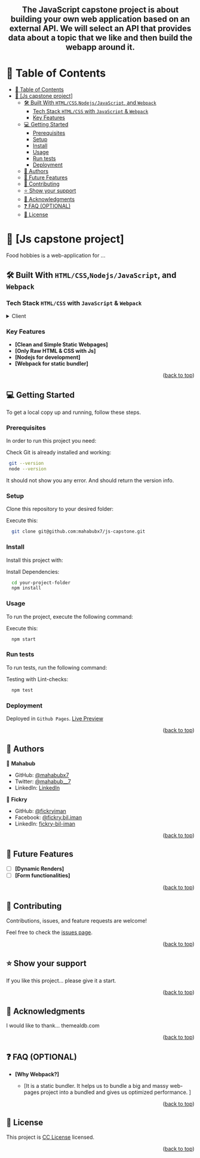 <a name="readme-top"></a>

<div align="center">
  <h2><b>The JavaScript capstone project is about building your own web application based on an external API. We will select an API that provides data about a topic that we like and then build the webapp around it.</b></h2>
</div>

<!-- TABLE OF CONTENTS -->

# 📗 Table of Contents

- [📗 Table of Contents](#-table-of-contents)
- [📖 \[Js capstone project\] ](#-js-capstone-project-)
  - [🛠 Built With `HTML/CSS`,`Nodejs/JavaScript`, and `Webpack`](#-built-with-htmlcssnodejsjavascript-and-webpack)
    - [Tech Stack `HTML/CSS` with `JavaScript` \& `Webpack`](#tech-stack-htmlcss-with-javascript--webpack)
    - [Key Features ](#key-features-)
  - [💻 Getting Started ](#-getting-started-)
    - [Prerequisites](#prerequisites)
    - [Setup](#setup)
    - [Install](#install)
    - [Usage](#usage)
    - [Run tests](#run-tests)
    - [Deployment](#deployment)
  - [👥 Authors ](#-authors-)
  - [🔭 Future Features ](#-future-features-)
  - [🤝 Contributing ](#-contributing-)
  - [⭐️ Show your support ](#️-show-your-support-)
  - [🙏 Acknowledgments ](#-acknowledgments-)
  - [❓ FAQ (OPTIONAL) ](#-faq-optional-)
  - [📝 License ](#-license-)

<!-- PROJECT DESCRIPTION -->

# 📖 [Js capstone project] <a name="about-project"></a>

Food hobbies is a web-application for ...

## 🛠 Built With <a name="built-with">`HTML/CSS`,`Nodejs/JavaScript`, and `Webpack`</a>

### Tech Stack <a name="tech-stack">`HTML/CSS` with `JavaScript` & `Webpack`</a>

<details>
  <summary>Client</summary>
  <ul>
    <li><a href="https://www.w3.org/standards/webdesign/htmlcss">HTML-CSS</a></li>
  </ul>

  <ul>
    <li><a href="https://nodejs.org/">Nodejs</a></li>
  </ul>

  <ul>
    <li><a href="https://webpack.js.org/">Webpack</a></li>
  </ul>
</details>

<!-- Features -->

### Key Features <a name="key-features"></a>

- **[Clean and Simple Static Webpages]**
- **[Only Raw HTML & CSS with Js]**
- **[Nodejs for development]**
- **[Webpack for static bundler]**

<p align="right">(<a href="#readme-top">back to top</a>)</p>

<!-- GETTING STARTED -->

## 💻 Getting Started <a name="getting-started"></a>

To get a local copy up and running, follow these steps.

### Prerequisites

In order to run this project you need:

Check Git is already installed and working:

```sh
 git --version
 node --version
```

It should not show you any error. And should return the version info.

### Setup

Clone this repository to your desired folder:

Execute this:

```sh
  git clone git@github.com:mahabubx7/js-capstone.git
```

### Install

Install this project with:

Install Dependencies:

```sh
  cd your-project-folder
  npm install
```

### Usage

To run the project, execute the following command:

Execute this:

```sh
  npm start
```

### Run tests

To run tests, run the following command:

Testing with Lint-checks:

```sh
  npm test
```

### Deployment

Deployed in `Github Pages`. [Live Preview](https://mahabubx7.github.io/js-capstone/)

<p align="right">(<a href="#readme-top">back to top</a>)</p>

<!-- AUTHORS -->

## 👥 Authors <a name="authors"></a>

👤 **Mahabub**

- GitHub: [@mahabubx7](https://github.com/mahabubx7)
- Twitter: [@mahabub\_\_7](https://twitter.com/mahabub__7)
- LinkedIn: [LinkedIn](https://linkedin.com/in/mahabubx7)

👤 **Fickry**

- GitHub: [@fickryiman](https://github.com/fickryiman)
- Facebook: [@fickry.bil.iman](https://www.facebook.com/fickry.bil.iman)
- LinkedIn: [fickry-bil-iman](https://www.linkedin.com/in/fickry-bil-iman)

<p align="right">(<a href="#readme-top">back to top</a>)</p>

<!-- FUTURE FEATURES -->

## 🔭 Future Features <a name="future-features"></a>

- [ ] **[Dynamic Renders]**
- [ ] **[Form functionalities]**

<p align="right">(<a href="#readme-top">back to top</a>)</p>

<!-- CONTRIBUTING -->

## 🤝 Contributing <a name="contributing"></a>

Contributions, issues, and feature requests are welcome!

Feel free to check the [issues page](../../issues/).

<p align="right">(<a href="#readme-top">back to top</a>)</p>

<!-- SUPPORT -->

## ⭐️ Show your support <a name="support"></a>

If you like this project... please give it a start.

<p align="right">(<a href="#readme-top">back to top</a>)</p>

<!-- ACKNOWLEDGEMENTS -->

## 🙏 Acknowledgments <a name="acknowledgements"></a>

I would like to thank... themealdb.com

<p align="right">(<a href="#readme-top">back to top</a>)</p>

<!-- FAQ (optional) -->

## ❓ FAQ (OPTIONAL) <a name="faq"></a>

- **[Why Webpack?]**

  - [It is a static bundler. It helps us to bundle a big and massy web-pages project into a bundled and gives us optimized performance. ]

<p align="right">(<a href="#readme-top">back to top</a>)</p>

<!-- LICENSE -->

## 📝 License <a name="license"></a>

This project is [CC License](./LICENSE) licensed.

<p align="right">(<a href="#readme-top">back to top</a>)</p>
